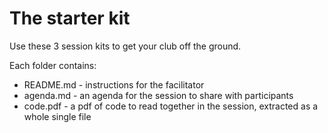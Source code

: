 # The starter kit

Use these 3 session kits to get your club off the ground.

Each folder contains:
 - README.md - instructions for the facilitator
 - agenda.md - an agenda for the session to share with participants
 - code.pdf - a pdf of code to read together in the session, extracted as a whole single file
